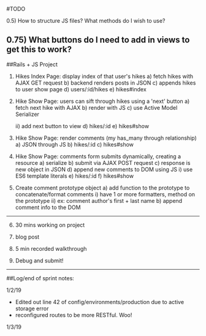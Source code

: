 #TODO

<!-- 0) Fix navigation system - as per notes from project 3 review

0.0) Make sure everything is working with new repo and navigation system before proceeding -->
  <!-- a) New ENV file
  b) database -->

0.5) How to structure JS files?  What methods do I wish to use?

0.75) What buttons do I need to add in views to get this to work?
-----------------------------------------
##Rails + JS Project

1) Hikes Index Page: display index of that user's hikes
  a) fetch hikes with AJAX GET request
  b) backend renders posts in JSON
  c) appends hikes to user show page
  d) users/:id/hikes
  e) hikes#index

2) Hike Show Page: users can sift through hikes using a 'next' button
  a) fetch next hike with AJAX
  b) render with JS
  c) use Active Model Serializer
    <!-- i) add AMS gem -->
    ii) add next button to view
  d) hikes/:id
  e) hikes#show

3) Hike Show Page: render comments (my has_many through relationship)
  a) JSON through JS
  b) hikes/:id
  c) hikes#show

4) Hike Show Page: comments form submits dynamically, creating a resource
  a) serialize
  b) submit via AJAX POST request
  c) response is new object in JSON
  d) append new comments to DOM using JS
    i) use ES6 template literals
  e) hikes/:id
  f) hikes#show

5) Create comment prototype object
  a) add function to the prototype to concatenate/format comments
    i) have 1 or more formatters, method on the prototype
    ii) ex: comment author's first + last name
  b) append comment info to the DOM
------------------------------------------
6) 30 mins working on project

7) blog post

8) 5 min recorded walkthrough

9) Debug and submit!
-------------------------------------------
##Log/end of sprint notes:

1/2/19
* Edited out line 42 of config/environments/production due to active storage error
* reconfigured routes to be more RESTful.  Woo!

1/3/19
